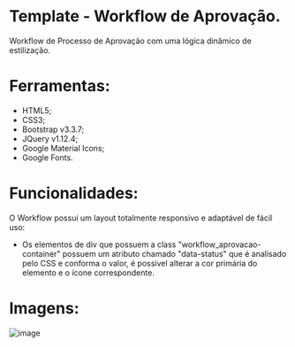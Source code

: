 # Template - Workflow de Aprovação.
Workflow de Processo de Aprovação com uma lógica dinâmico de estilização.

# Ferramentas:
- HTML5;
- CSS3;
- Bootstrap v3.3.7;
- JQuery v1.12.4;
- Google Material Icons;
- Google Fonts.

# Funcionalidades:
O Workflow possui um layout totalmente responsivo e adaptável de fácil uso:
- Os elementos de div que possuem a class "workflow_aprovacao-container" possuem um atributo chamado "data-status" que é analisado pelo CSS e conforma o valor, é possivel alterar a cor primária do elemento e o ícone correspondente.

# Imagens:
![image](https://user-images.githubusercontent.com/37859294/142251857-19dadc7d-fdd8-4b21-b48d-004b0881706f.png)
